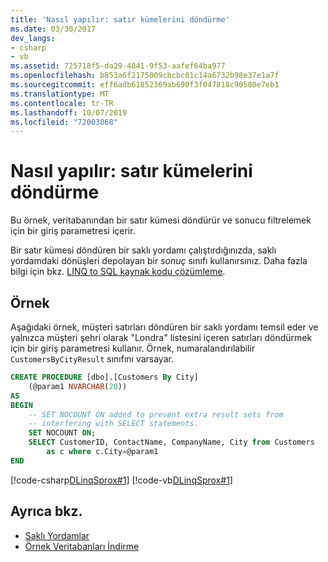 ```yaml
---
title: 'Nasıl yapılır: satır kümelerini döndürme'
ms.date: 03/30/2017
dev_langs:
- csharp
- vb
ms.assetid: 725718f5-da29-4841-9f53-aafef64ba977
ms.openlocfilehash: b853a6f2175009cbcbc01c14a6732b98e37e1a7f
ms.sourcegitcommit: eff6adb61852369ab690f3f047818c90580e7eb1
ms.translationtype: MT
ms.contentlocale: tr-TR
ms.lasthandoff: 10/07/2019
ms.locfileid: "72003068"
---
```

# <a name="how-to-return-rowsets"></a>Nasıl yapılır: satır kümelerini döndürme
Bu örnek, veritabanından bir satır kümesi döndürür ve sonucu filtrelemek için bir giriş parametresi içerir.  
  
 Bir satır kümesi döndüren bir saklı yordamı çalıştırdığınızda, saklı yordamdaki dönüşleri depolayan bir *sonuç* sınıfı kullanırsınız. Daha fazla bilgi için bkz. [LINQ to SQL kaynak kodu çözümleme](analyzing-linq-to-sql-source-code.md).  
  
## <a name="example"></a>Örnek  
 Aşağıdaki örnek, müşteri satırları döndüren bir saklı yordamı temsil eder ve yalnızca müşteri şehri olarak "Londra" listesini içeren satırları döndürmek için bir giriş parametresi kullanır. Örnek, numaralandırılabilir `CustomersByCityResult` sınıfını varsayar.  
  
```sql  
CREATE PROCEDURE [dbo].[Customers By City]  
    (@param1 NVARCHAR(20))  
AS  
BEGIN  
    -- SET NOCOUNT ON added to prevent extra result sets from  
    -- interfering with SELECT statements.  
    SET NOCOUNT ON;  
    SELECT CustomerID, ContactName, CompanyName, City from Customers  
        as c where c.City=@param1  
END  
```  
  
 [!code-csharp[DLinqSprox#1](../../../../../../samples/snippets/csharp/VS_Snippets_Data/DLinqSprox/cs/northwind-sprox.cs#1)]
 [!code-vb[DLinqSprox#1](../../../../../../samples/snippets/visualbasic/VS_Snippets_Data/DLinqSprox/vb/northwind-sprox.vb#1)]  
  
## <a name="see-also"></a>Ayrıca bkz.

- [Saklı Yordamlar](stored-procedures.md)
- [Örnek Veritabanları İndirme](downloading-sample-databases.md)
